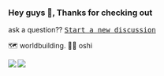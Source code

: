 ### Hey guys 👋, Thanks for checking out

ask a question?? [<kbd>Start a new discussion</kbd>](https://github.com/gocs/gocs/discussions/new)

🗺 worldbuilding.
🗿🌿 oshi

<a href="https://github.com/anuraghazra/github-readme-stats">
  <img align="left" src="https://github-readme-stats.vercel.app/api?username=gocs&count_private=true&show_icons=true&theme=dark" />
</a>

<a href="https://github.com/anuraghazra/github-readme-stats">
  <img align="left" src="https://github-readme-stats.vercel.app/api/top-langs/?username=gocs&hide=html,asp,css&theme=dark" />
</a>
